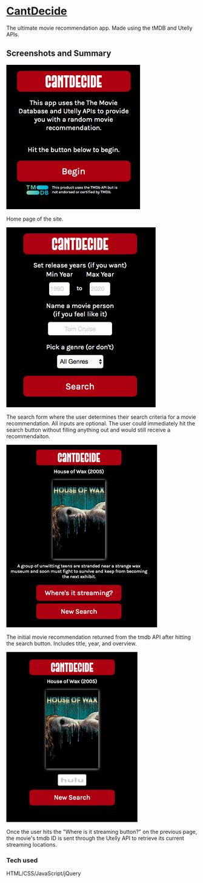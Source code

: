 # [CantDecide](https://jordanhenn.github.io/cantdecide/) #
The ultimate movie recommendation app. Made using the tMDB and Utelly APIs. 

## Screenshots and Summary ##
![Home page](./readmephotos/homepage.png)  

Home page of the site.

![Search form](./readmephotos/searchform.png)  

The search form where the user determines their search criteria for a movie recommendation. All inputs are optional. The user could immediately hit the search button without filling anything out and would still receive a recommendaiton.

![Movie description](./readmephotos/movierec.png)  

The initial movie recommendation returned from the tmdb API after hitting the search button. Includes title, year, and overview.

![Streaming locations](./readmephotos/streaminglocation.png)  

Once the user hits the "Where is it streaming button?" on the previous page, the movie's tmdb ID is sent through the Utelly API to retrieve its current streaming locations. 

### Tech used ###
HTML/CSS/JavaScript/jQuery

